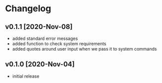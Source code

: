 # Changelog

## v0.1.1 [2020-Nov-08]
- added standard error messages
- added function to check system requirements
- added quotes around user input when we pass it to system commands


## v0.1.0 [2020-Nov-04]
- initial release
